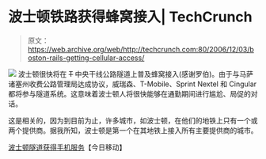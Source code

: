 # 波士顿铁路获得蜂窝接入| TechCrunch

> 原文：<https://web.archive.org/web/http://techcrunch.com:80/2006/12/03/boston-rails-getting-cellular-access/>

![](img/5b2badff8e761712a22377e9686ad65c.png)
波士顿很快将在 ~~T~~ 中央干线公路隧道上普及蜂窝接入(感谢罗伯)。由于与马萨诸塞州收费公路管理局达成协议，威瑞森、T-Mobile、Sprint Nextel 和 Cingular 都将参与隧道系统。这意味着波士顿人将很快能够在通勤期间进行尴尬、局促的对话。

这是相关的，因为到目前为止，许多城市，如波士顿，在他们的地铁上只有一个或两个提供商。据我所知，波士顿是第一个在其地铁上接入所有主要提供商的城市。

[波士顿隧道获得手机服务](https://web.archive.org/web/20150919103047/http://mobilitytoday.com/news/007205/bigdig_cellphones)【今日移动】